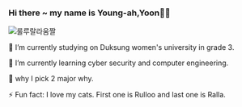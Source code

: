 ### Hi there ~  my name is  Young-ah,Yoon👋👋
![룰루랄라움짤](https://user-images.githubusercontent.com/110843552/219963640-3350f909-240f-426e-b1cc-ee3dc4efa2ad.gif)

🔭 I’m currently studying on Duksung women's university in grade 3. 

🌱 I’m currently learning cyber security and computer engineering.

🤔 why I pick 2 major why. 

⚡ Fun fact: I love my cats. First one is Rulloo and last one is Ralla.

<!--
**fkffkfk/fkffkfk** is a ✨ _special_ ✨ repository because its `README.md` (this file) appears on your GitHub profile.

Here are some ideas to get you started:

- 🔭 I’m currently working on ...
- 🌱 I’m currently learning ...
- 👯 I’m looking to collaborate on ...
- 🤔 I’m looking for help with ...
- 💬 Ask me about ...
- 📫 How to reach me: ...
- 😄 Pronouns: ...
- ⚡ Fun fact: ...
-->


